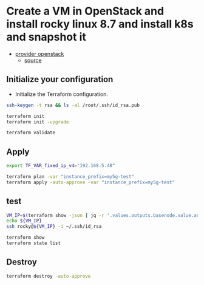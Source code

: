 # Create a VM in OpenStack and install rocky linux 8.7 and install k8s and snapshot it

- [provider openstack](https://registry.terraform.io/providers/terraform-provider-openstack/openstack/latest)
  - [source](https://github.com/terraform-provider-openstack/terraform-provider-openstack)


## Initialize your configuration

- Initialize the Terraform configuration.

```sh
ssh-keygen -t rsa && ls -al /root/.ssh/id_rsa.pub

terraform init
terraform init -upgrade

terraform validate
```

## Apply

```sh
export TF_VAR_fixed_ip_v4="192.168.5.48"

terraform plan -var "instance_prefix=my5g-test"
terraform apply -auto-approve -var "instance_prefix=my5g-test"
```

## test

```sh
VM_IP=$(terraform show -json | jq -r '.values.outputs.basenode.value.address')
echo ${VM_IP}
ssh rocky@${VM_IP} -i ~/.ssh/id_rsa

terraform show
terraform state list
```

## Destroy

```sh
terraform destroy -auto-approve
```
